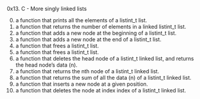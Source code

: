 0x13. C - More singly linked lists

0. a function that prints all the elements of a listint_t list.
1. a function that returns the number of elements in a linked listint_t list.
2. a function that adds a new node at the beginning of a listint_t list.
3. a function that adds a new node at the end of a listint_t list.
4. a function that frees a listint_t list.
5. a function that frees a listint_t list.
6. a function that deletes the head node of a listint_t linked list, and returns the head node’s data (n).
7. a function that returns the nth node of a listint_t linked list.
8. a function that returns the sum of all the data (n) of a listint_t linked list.
9. a function that inserts a new node at a given position.
10. a function that deletes the node at index index of a listint_t linked list.
